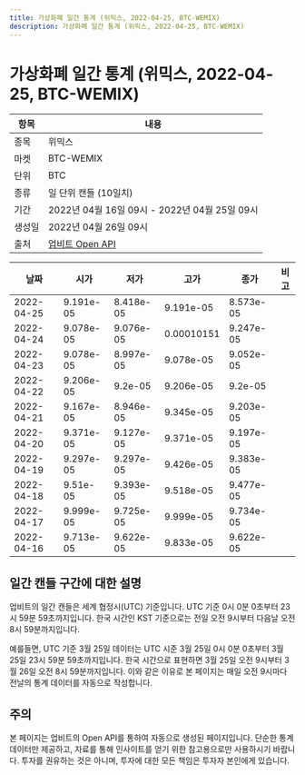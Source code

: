 ```yaml
---
title: 가상화폐 일간 통계 (위믹스, 2022-04-25, BTC-WEMIX)
description: 가상화폐 일간 통계 (위믹스, 2022-04-25, BTC-WEMIX)
---
```



가상화폐 일간 통계 (위믹스, 2022-04-25, BTC-WEMIX)
===

|항목|내용|
|--|--|
|종목|위믹스|
|마켓|BTC-WEMIX|
|단위|BTC|
|종류|일 단위 캔들 (10일치)|
|기간|2022년 04월 16일 09시 - 2022년 04월 25일 09시|
|생성일|2022년 04월 26일 09시|
|출처|[업비트 Open API](https://docs.upbit.com)|


|날짜|시가|저가|고가|종가|비고|
|--|--|--|--|--|--|
|2022-04-25|9.191e-05|8.418e-05|9.191e-05|8.573e-05|    |
|2022-04-24|9.078e-05|9.076e-05|0.00010151|9.247e-05|    |
|2022-04-23|9.078e-05|8.997e-05|9.078e-05|9.052e-05|    |
|2022-04-22|9.206e-05|9.2e-05|9.206e-05|9.2e-05|    |
|2022-04-21|9.167e-05|8.946e-05|9.345e-05|9.203e-05|    |
|2022-04-20|9.371e-05|9.127e-05|9.371e-05|9.197e-05|    |
|2022-04-19|9.297e-05|9.297e-05|9.426e-05|9.383e-05|    |
|2022-04-18|9.51e-05|9.393e-05|9.518e-05|9.477e-05|    |
|2022-04-17|9.999e-05|9.725e-05|9.999e-05|9.734e-05|    |
|2022-04-16|9.713e-05|9.622e-05|9.833e-05|9.622e-05|    |


일간 캔들 구간에 대한 설명
---


업비트의 일간 캔들은 세계 협정시(UTC) 기준입니다. 
UTC 기준 0시 0분 0초부터 23시 59분 59초까지입니다. 
한국 시간인 KST 기준으로는 전일 오전 9시부터 다음날 오전 8시 59분까지입니다. 


예를들면, UTC 기준 3월 25일 데이터는 UTC 시준 3월 25일 0시 0분 0초부터 3월 25일 23시 59분 59초까지입니다. 
한국 시간으로 표현하면 3월 25일 오전 9시부터 3월 26일 오전 8시 59분까지입니다. 
이와 같은 이유로 본 페이지는 매일 오전 9시마다 전날의 통계 데이터를 자동으로 작성합니다. 


주의
---


본 페이지는 업비트의 Open API를 통하여 자동으로 생성된 페이지입니다. 
단순한 통계 데이터만 제공하고, 자료를 통해 인사이트를 얻기 위한 참고용으로만 사용하시기 바랍니다. 
투자를 권유하는 것은 아니며, 투자에 대한 모든 책임은 투자자 본인에게 있습니다. 
